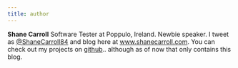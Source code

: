```yaml
---
title: author
---
```


**Shane Carroll** Software Tester at Poppulo, Ireland. Newbie speaker. I tweet as <a href="https://twitter.com/ShaneCarroll84">@ShaneCarroll84</a> and blog here at <a href="https://shanecarroll.com/">www.shanecarroll.com</a>. You can check out my projects on <a href="https://github.com/shcarroll">github</a>.. although as of now that only contains this blog.
